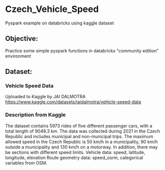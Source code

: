 # Czech_Vehicle_Speed
Pyspark example on databricks using kaggle dataset

## Objective:
Practice some simple pyspark functions in databricks "community edition" environment

## Dataset:
### Vehicle Speed Data
Uploaded to Kaggle by JAI DALMOTRA
https://www.kaggle.com/datasets/jaidalmotra/vehicle-speed-data
### Description from Kaggle
The dataset contains 5973 rides of five different passenger cars, with a total length of 9049.3 km. The data was collected during 2021 in the Czech Republic and includes municipal and non-municipal trips.
The maximum allowed speed in the Czech Republic is 50 km/h in a municipality, 90 km/h outside a municipality and 130 km/h on a motorway. In addition, there may be sections with different speed limits.
Vehicle data: speed, latitude, longitude, elevation
Route geometry data: speed_osrm, categorical variables from OSM.
